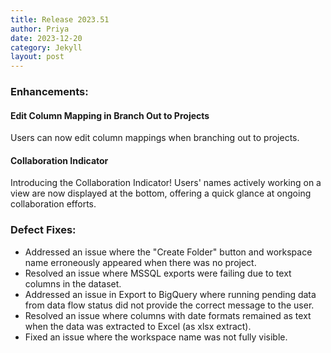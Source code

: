 ```yaml
---
title: Release 2023.51
author: Priya
date: 2023-12-20
category: Jekyll
layout: post
---
```

### Enhancements:

#### Edit Column Mapping in Branch Out to Projects
Users can now edit column mappings when branching out to projects.

#### Collaboration Indicator
Introducing the Collaboration Indicator! Users' names actively working on a view are now displayed at the bottom, offering a quick glance at ongoing collaboration efforts.

### Defect Fixes:
* Addressed an issue where the "Create Folder" button and workspace name erroneously appeared when there was no project.
* Resolved an issue where MSSQL exports were failing due to text columns in the dataset.
* Addressed an issue in Export to BigQuery where running pending data from data flow status did not provide the correct message to the user.
* Resolved an issue where columns with date formats remained as text when the data was extracted to Excel (as xlsx extract).
* Fixed an issue where the workspace name was not fully visible.
